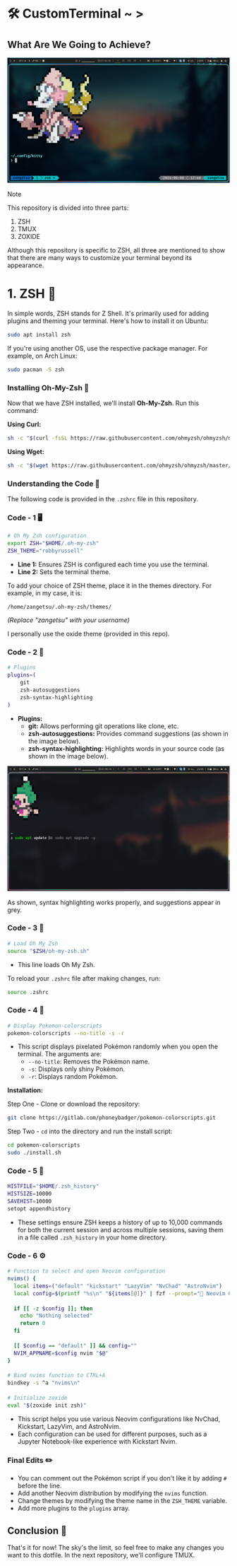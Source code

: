 # 🛠 CustomTerminal ~ >

## What Are We Going to Achieve?
![Terminal Screenshot](Assets/Images/Screenshot_08-Jun_17-46-31_27791.png)

> [!NOTE]
> This repository is divided into three parts:
> 1. ZSH
> 2. TMUX
> 3. ZOXIDE
>
> Although this repository is specific to ZSH, all three are mentioned to show that there are many ways to customize your terminal beyond its appearance.

# 1. ZSH 🎨

In simple words, ZSH stands for Z Shell. It's primarily used for adding plugins and theming your terminal. Here's how to install it on Ubuntu:
```sh
sudo apt install zsh
```
If you're using another OS, use the respective package manager. For example, on Arch Linux:
```sh
sudo pacman -S zsh
```

### Installing Oh-My-Zsh 🚀

Now that we have ZSH installed, we'll install **Oh-My-Zsh**. Run this command:

**Using Curl:**
```sh
sh -c "$(curl -fsSL https://raw.githubusercontent.com/ohmyzsh/ohmyzsh/master/tools/install.sh)"
```

**Using Wget:**
```sh
sh -c "$(wget https://raw.githubusercontent.com/ohmyzsh/ohmyzsh/master/tools/install.sh -O -)"
```

### Understanding the Code 📜

The following code is provided in the `.zshrc` file in this repository.

### Code - 1 🖥️
```sh
# Oh My Zsh configuration
export ZSH="$HOME/.oh-my-zsh"
ZSH_THEME="robbyrussell"
```
- **Line 1:** Ensures ZSH is configured each time you use the terminal.
- **Line 2:** Sets the terminal theme.

To add your choice of ZSH theme, place it in the themes directory. For example, in my case, it is:
```
/home/zangetsu/.oh-my-zsh/themes/
```
*(Replace "zangetsu" with your username)*

I personally use the oxide theme (provided in this repo).

### Code - 2 🔌
```sh
# Plugins
plugins=(
    git
    zsh-autosuggestions
    zsh-syntax-highlighting
)
```
- **Plugins:**
  - **git:** Allows performing git operations like clone, etc.
  - **zsh-autosuggestions:** Provides command suggestions (as shown in the image below).
  - **zsh-syntax-highlighting:** Highlights words in your source code (as shown in the image below).

![Plugin Example](Assets/Images/Screenshot_08-Jun_22-50-34_27015.png)

As shown, syntax highlighting works properly, and suggestions appear in grey.

### Code - 3 📂
```sh
# Load Oh My Zsh
source "$ZSH/oh-my-zsh.sh"
```
- This line loads Oh My Zsh. 

To reload your `.zshrc` file after making changes, run:
```sh
source .zshrc
```

### Code - 4 🎨
```sh
# Display Pokemon-colorscripts
pokemon-colorscripts --no-title -s -r
```
- This script displays pixelated Pokémon randomly when you open the terminal. The arguments are:
  - `--no-title`: Removes the Pokémon name.
  - `-s`: Displays only shiny Pokémon.
  - `-r`: Displays random Pokémon.

**Installation:**

Step One - Clone or download the repository:
```sh
git clone https://gitlab.com/phoneybadger/pokemon-colorscripts.git
```

Step Two - `cd` into the directory and run the install script:
```sh
cd pokemon-colorscripts
sudo ./install.sh
```

### Code - 5 📜
```sh
HISTFILE="$HOME/.zsh_history"
HISTSIZE=10000
SAVEHIST=10000
setopt appendhistory
```
- These settings ensure ZSH keeps a history of up to 10,000 commands for both the current session and across multiple sessions, saving them in a file called `.zsh_history` in your home directory.

### Code - 6 ⚙️
```sh
# Function to select and open Neovim configuration
nvims() {
  local items=("default" "kickstart" "LazyVim" "NvChad" "AstroNvim")
  local config=$(printf "%s\n" "${items[@]}" | fzf --prompt=" Neovim Config  " --height=50% --layout=reverse --border --exit-0)
  
  if [[ -z $config ]]; then
    echo "Nothing selected"
    return 0
  fi

  [[ $config == "default" ]] && config=""
  NVIM_APPNAME=$config nvim "$@"
}

# Bind nvims function to CTRL+A
bindkey -s ^a "nvims\n"

# Initialize zoxide
eval "$(zoxide init zsh)"
```
- This script helps you use various Neovim configurations like NvChad, Kickstart, LazyVim, and AstroNvim.
- Each configuration can be used for different purposes, such as a Jupyter Notebook-like experience with Kickstart Nvim.

### Final Edits ✏️

- You can comment out the Pokémon script if you don't like it by adding `#` before the line.
- Add another Neovim distribution by modifying the `nvims` function.
- Change themes by modifying the theme name in the `ZSH_THEME` variable.
- Add more plugins to the `plugins` array.

## Conclusion 🎉
That's it for now! The sky's the limit, so feel free to make any changes you want to this dotfile. In the next repository, we'll configure TMUX.
